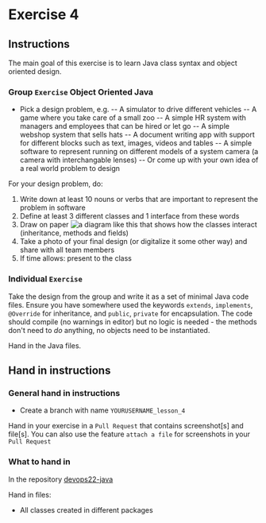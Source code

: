 # Exercise 4

## Instructions

The main goal of this exercise is to learn Java class syntax and object oriented design. 

### Group `Exercise` Object Oriented Java

- Pick a design problem, e.g.
-- A simulator to drive different vehicles
-- A game where you take care of a small zoo
-- A simple HR system with managers and employees that can be hired or let go
-- A simple webshop system that sells hats
-- A document writing app with support for different blocks such as text, images, videos and tables
-- A simple software to represent running on different models of a system camera (a camera with interchangable lenses)
-- Or come up with your own idea of a real world problem to design

For your design problem, do:
1. Write down at least 10 nouns or verbs that are important to represent the problem in software
2. Define at least 3 different classes and 1 interface from these words
3. Draw on paper ![a diagram like this](https://www.tutorialspoint.com/uml/images/uml_class_diagram.jpg) that shows how the classes interact (inheritance, methods and fields)
4. Take a photo of your final design (or digitalize it some other way) and share with all team members
5. If time allows: present to the class

### Individual `Exercise`

Take the design from the group and write it as a set of minimal Java code files. Ensure you have somewhere used the keywords `extends`, `implements`, `@Override` for inheritance, and `public`, `private` for encapsulation. The code should compile (no warnings in editor) but no logic is needed - the methods don't need to *do* anything, no objects need to be instantiated.

Hand in the Java files.

## Hand in instructions

### General hand in instructions

- Create a branch with name `YOURUSERNAME_lesson_4`

Hand in your exercise in a `Pull Request` that contains screenshot[s] and file[s]. You can also use the feature `attach a file` for screenshots in your `Pull Request`

### What to hand in

In the repository [devops22-java](https://github.com/fictive-reality/devops22-java)

Hand in files:

- All classes created in different packages
